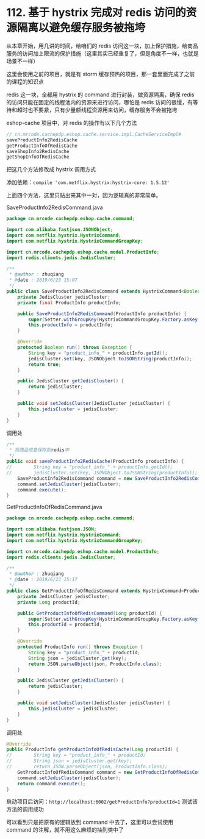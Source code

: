 # 112. 基于 hystrix 完成对 redis 访问的资源隔离以避免缓存服务被拖垮
从本章开始，用几讲的时间，给咱们的 redis 访问这一块，加上保护措施，给商品服务的访问加上限流的保护措施（这里其实已经重复了，但是角度不一样，也就是场景不一样）

这里会使用之前的项目，就是有 storm 缓存预热的项目，那一套里面完成了之前的课程的知识点

redis 这一块，全都用 hystrix 的 command 进行封装，做资源隔离，确保 redis 的访问只能在固定的线程池内的资源来进行访问，哪怕是 redis 访问的很慢，有等待和超时也不要紧，只有少量额线程资源用来访问，缓存服务不会被拖垮

eshop-cache 项目中，对 redis 的操作有以下几个方法

```java
// cn.mrcode.cachepdp.eshop.cache.service.impl.CacheServiceImpl#
saveProductInfo2RedisCache
getProductInfoOfRedisCache
saveShopInfo2RedisCache
getShopInfoOfRedisCache
```

把这几个方法修改成 hystrix 调用方式

添加依赖：`compile 'com.netflix.hystrix:hystrix-core: 1.5.12'`

上面四个方法，这里只贴出来其中一对，因为逻辑真的非常简单。

SaveProductInfo2RedisCommand.java

```java
package cn.mrcode.cachepdp.eshop.cache.command;

import com.alibaba.fastjson.JSONObject;
import com.netflix.hystrix.HystrixCommand;
import com.netflix.hystrix.HystrixCommandGroupKey;

import cn.mrcode.cachepdp.eshop.cache.model.ProductInfo;
import redis.clients.jedis.JedisCluster;

/**
 * @author : zhuqiang
 * @date : 2019/6/23 15:07
 */
public class SaveProductInfo2RedisCommand extends HystrixCommand<Boolean> {
    private JedisCluster jedisCluster;
    private final ProductInfo productInfo;

    public SaveProductInfo2RedisCommand(ProductInfo productInfo) {
        super(Setter.withGroupKey(HystrixCommandGroupKey.Factory.asKey("SaveProductInfo2RedisCommand")));
        this.productInfo = productInfo;
    }

    @Override
    protected Boolean run() throws Exception {
        String key = "product_info_" + productInfo.getId();
        jedisCluster.set(key, JSONObject.toJSONString(productInfo));
        return true;
    }

    public JedisCluster getJedisCluster() {
        return jedisCluster;
    }

    public void setJedisCluster(JedisCluster jedisCluster) {
        this.jedisCluster = jedisCluster;
    }
}

```

调用处

```java
/**
 * 将商品信息保存到redis中
 */
public void saveProductInfo2RedisCache(ProductInfo productInfo) {
//        String key = "product_info_" + productInfo.getId();
//        jedisCluster.set(key, JSONObject.toJSONString(productInfo));
    SaveProductInfo2RedisCommand command = new SaveProductInfo2RedisCommand(productInfo);
    command.setJedisCluster(jedisCluster);
    command.execute();
}
```


GetProductInfoOfRedisCommand.java

```java
package cn.mrcode.cachepdp.eshop.cache.command;

import com.alibaba.fastjson.JSON;
import com.netflix.hystrix.HystrixCommand;
import com.netflix.hystrix.HystrixCommandGroupKey;

import cn.mrcode.cachepdp.eshop.cache.model.ProductInfo;
import redis.clients.jedis.JedisCluster;

/**
 * @author : zhuqiang
 * @date : 2019/6/23 15:17
 */
public class GetProductInfoOfRedisCommand extends HystrixCommand<ProductInfo> {
    private JedisCluster jedisCluster;
    private Long productId;

    public GetProductInfoOfRedisCommand(Long productId) {
        super(Setter.withGroupKey(HystrixCommandGroupKey.Factory.asKey("GetProductInfoOfRedisCommand")));
        this.productId = productId;
    }

    @Override
    protected ProductInfo run() throws Exception {
        String key = "product_info_" + productId;
        String json = jedisCluster.get(key);
        return JSON.parseObject(json, ProductInfo.class);
    }

    public JedisCluster getJedisCluster() {
        return jedisCluster;
    }

    public void setJedisCluster(JedisCluster jedisCluster) {
        this.jedisCluster = jedisCluster;
    }
}
````

调用处

```java
@Override
public ProductInfo getProductInfoOfRedisCache(Long productId) {
//        String key = "product_info_" + productId;
//        String json = jedisCluster.get(key);
//        return JSON.parseObject(json, ProductInfo.class);
    GetProductInfoOfRedisCommand command = new GetProductInfoOfRedisCommand(productId);
    command.setJedisCluster(jedisCluster);
    return command.execute();
}
```

启动项目后访问：`http://localhost:6002/getProductInfo?productId=1` 测试该方法的调用成功

可以看到只是把原有的逻辑放到 command 中去了，这里可以尝试使用 command 的注解，就不用这么麻烦的抽到类中了


<iframe  height="500px" width="100%" frameborder=0 allowfullscreen="true" :src="$withBase('/ads.html')"></iframe>